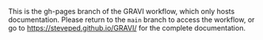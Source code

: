 This is the gh-pages branch of the GRAVI workflow, which only hosts documentation.
Please return to the `main` branch to access the workflow, or go to https://steveped.github.io/GRAVI/ for the complete documentation.
